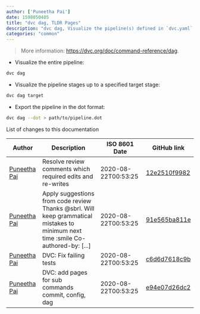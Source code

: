 ```yaml
---
author: ['Puneetha Pai']
date: 1598050405
title: "dvc dag, TLDR Pages"
description: "dvc dag, Visualize the pipeline(s) defined in `dvc.yaml`."
categories: "common"
---
```

> More information: <https://dvc.org/doc/command-reference/dag>.

- Visualize the entire pipeline:

```bash
dvc dag
```

- Visualize the pipeline stages up to a specified target stage:

```bash
dvc dag target
```

- Export the pipeline in the dot format:

```bash
dvc dag --dot > path/to/pipeline.dot
```
List of changes to this documentation


Author | Description | ISO 8601 Date | GitHub link
------|-----|-----|-----
[Puneetha Pai](mailto:puneethapai29@gmail.com) | Resolve review comments which required edits and re-writes | 2020-08-22T00:53:25 | [12e2510f9982](https://github.com/tldr-pages/tldr/commit/12e2510f9982a355f10034f7c497b08938802db3)
[Puneetha Pai](mailto:21996583+PuneethaPai@users.noreply.github.com) | Apply suggestions from code review Thanks @sbrl. Will keep grammatical mistakes to minimum next time :smile Co-authored-by: [...] | 2020-08-22T00:53:25 | [91e565ba811e](https://github.com/tldr-pages/tldr/commit/91e565ba811e1112dc3e96f46d4b3d2bd96095c2)
[Puneetha Pai](mailto:puneethapai29@gmail.com) | DVC: Fix failing tests | 2020-08-22T00:53:25 | [c6d6d7618c9b](https://github.com/tldr-pages/tldr/commit/c6d6d7618c9b9b6c480d485e8bacb9031cf817f9)
[Puneetha Pai](mailto:puneethapai29@gmail.com) | DVC: add pages for sub commands commit, config, dag | 2020-08-22T00:53:25 | [e94e07d26dc2](https://github.com/tldr-pages/tldr/commit/e94e07d26dc270c7a38086a7c69239ecdf1f97f7)

